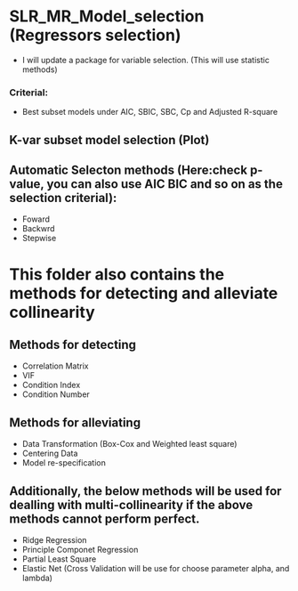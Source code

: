 # SLR_MR_Model_selection (Regressors selection)
* I will update a package for variable selection. (This will use statistic methods)

### Criterial:
* Best subset models under AIC, SBIC, SBC, Cp and Adjusted R-square

## K-var subset model selection (Plot)

## Automatic Selecton methods (Here:check p-value, you can also use AIC BIC and so on as the selection criterial):
* Foward
* Backwrd
* Stepwise

# This folder also contains the methods for detecting and alleviate collinearity
## Methods for detecting
* Correlation Matrix
* VIF
* Condition Index
* Condition Number

## Methods for alleviating
* Data Transformation (Box-Cox and Weighted least square)
* Centering Data
* Model re-specification
  
## Additionally, the below methods will be used for dealling with multi-collinearity if the above methods cannot perform perfect.
* Ridge Regression
* Principle Componet Regression
* Partial Least Square
* Elastic Net (Cross Validation will be use for choose parameter alpha, and lambda)
